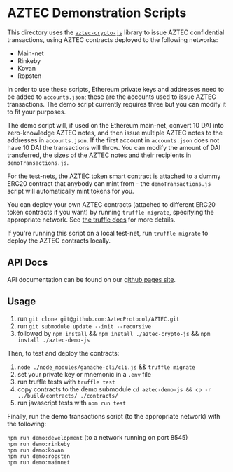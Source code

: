 # AZTEC Demonstration Scripts

This directory uses the [```aztec-crypto-js```](https://github.com/AztecProtocol/aztec-crypto-js) library to issue AZTEC confidential transactions, using AZTEC contracts deployed to the following networks:

* Main-net
* Rinkeby
* Kovan
* Ropsten

In order to use these scripts, Ethereum private keys and addresses need to be added to ```accounts.json```; these are the accounts used to issue AZTEC transactions. The demo script currently requires three but you can modify it to fit your purposes.  

The demo script will, if used on the Ethereum main-net, convert 10 DAI into zero-knowledge AZTEC notes, and then issue multiple AZTEC notes to the addresses in ```accounts.json```. If the first account in ```accounts.json``` does not have 10 DAI the transactions will throw. You can modify the amount of DAI transferred, the sizes of the AZTEC notes and their recipients in ```demoTransactions.js```.  

For the test-nets, the AZTEC token smart contract is attached to a dummy ERC20 contract that anybody can mint from - the ```demoTransactions.js``` script will automatically mint tokens for you.

You can deploy your own AZTEC contracts (attached to different ERC20 token contracts if you want) by running ```truffle migrate```, specifying the appropriate network. See [the truffle docs](https://truffleframework.com/docs/truffle/getting-started/running-migrations) for more details.  

If you're running this script on a local test-net, run ```truffle migrate``` to deploy the AZTEC contracts locally.

## API Docs

API documentation can be found on our [github pages site](https://aztecprotocol.github.io/AZTEC/).

## Usage

1. run ```git clone git@github.com:AztecProtocol/AZTEC.git```
2. run ```git submodule update --init --recursive```  
3. followed by ```npm install``` && ```npm install ./aztec-crypto-js``` && ```npm install ./aztec-demo-js```  

Then, to test and deploy the contracts:

1. ```node ./node_modules/ganache-cli/cli.js``` && ```truffle migrate```
2. set your private key or mnemonic in a `.env` file
3. run truffle tests with ```truffle test```
4. copy contracts to the demo submodule ```cd aztec-demo-js && cp -r ../build/contracts/ ./contracts/```
5. run javascript tests with ```npm run test```

Finally, run the demo transactions script (to the appropriate network) with the following:

```npm run demo:development``` (to a network running on port 8545)  
```npm run demo:rinkeby```  
```npm run demo:kovan```  
```npm run demo:ropsten```  
```npm run demo:mainnet```  
